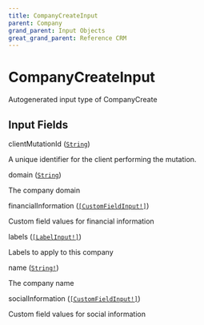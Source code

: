 ```yaml
---
title: CompanyCreateInput
parent: Company
grand_parent: Input Objects
great_grand_parent: Reference CRM
---
```


<h1>CompanyCreateInput</h1>

Autogenerated input type of CompanyCreate

<h2>Input Fields</h2>

<div class="field-entry ">
  <span id="client_mutation_id" class="field-name anchored">clientMutationId (<code><a href="/docs/reference_crm/scalar/string">String</a></code>)</span>

  <div class="description-wrapper">
   <p>A unique identifier for the client performing the mutation.</p>

  </div>
</div>

<div class="field-entry ">
  <span id="domain" class="field-name anchored">domain (<code><a href="/docs/reference_crm/scalar/string">String</a></code>)</span>

  <div class="description-wrapper">
   <p>The company domain</p>

  </div>
</div>

<div class="field-entry ">
  <span id="financial_information" class="field-name anchored">financialInformation (<code><a href="/docs/reference_crm/input_object/custom/custom_field_input">[CustomFieldInput!]</a></code>)</span>

  <div class="description-wrapper">
   <p>Custom field values for financial information</p>

  </div>
</div>

<div class="field-entry ">
  <span id="labels" class="field-name anchored">labels (<code><a href="/docs/reference_crm/input_object//label_input">[LabelInput!]</a></code>)</span>

  <div class="description-wrapper">
   <p>Labels to apply to this company</p>

  </div>
</div>

<div class="field-entry ">
  <span id="name" class="field-name anchored">name (<code><a href="/docs/reference_crm/scalar/string">String!</a></code>)</span>

  <div class="description-wrapper">
   <p>The company name</p>

  </div>
</div>

<div class="field-entry ">
  <span id="social_information" class="field-name anchored">socialInformation (<code><a href="/docs/reference_crm/input_object/custom/custom_field_input">[CustomFieldInput!]</a></code>)</span>

  <div class="description-wrapper">
   <p>Custom field values for social information</p>

  </div>
</div>

